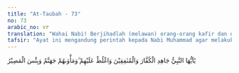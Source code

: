 ```yaml
---
title: "At-Taubah - 73"
no: 73
arabic_no: ٧٣
translation: "Wahai Nabi! Berjihadlah (melawan) orang-orang kafir dan orang-orang munafik, dan bersikap keraslah terhadap mereka. Tempat mereka adalah neraka Jahanam. Dan itulah seburuk-buruk tempat kembali."
tafsir: "Ayat ini mengandung perintah kepada Nabi Muhammad agar melakukan jihad terhadap orang-orang kafir dan orang-orang munafik dan memperlakukan mereka itu dengan perlakuan yang keras. Melakukan jihad kepada orang-orang kafir adalah dengan pedang, sedang melakukan jihad kepada orang-orang munafik ialah menyadarkan mereka sebaik-baiknya dengan mengemukakan hujjah-hujjah yang diperlukan. Orang kafir seperti orang Yahudi menyakiti Nabi dengan cara yang menyakitkan perasaan; mereka mengucapkan kalimat salam kepada Nabi dengan mengubah kata \"Assalamualaikum\" dengan \"Assamulaikum\", ucapan yang berarti \"Juga kematian atas kamu\" dan Nabi pun tentulah membalasnya dengan ucapan: \"Waalaikum\" yang berarti \"Juga kematian atas kamu\". Di samping itu mereka sering pula melanggar perjanjian. Terhadap orang-orang munafik Nabi selalu memperlakukan mereka dengan lemah-lembut sebagaimana halnya memperlakukan orang-orang mukmin. Tetapi sebaliknya orang-orang munafik selalu menyakiti Nabi, misalnya dengan melancarkan tuduhan-tuduhan yang mengutarakan bahwa Nabi itu pilih kasih dalam membagi harta rampasan perang dan zakat. Nabi mudah percaya kepada laporan tanpa diteliti dan sebagainya yang maksudnya mengejek Nabi. Oleh karena itu, Allah memerintahkan agar Nabi Muhammad bertindak keras kepada mereka dengan maksud memberikan pelajaran kepada mereka dengan harapan agar mereka menjadi sadar.\n\nSikap keras yang Nabi jalankan itu suatu siasat yang diatur oleh Allah dan kenyataannya berhasil.Dengan perlakuan seperti itu banyak orang-orang yang kafir dan munafik bertobat dan kembali beriman. Tetapi orang-orang yang masih belum sadar karena hanyut dan tenggelam dalam kemunafikan atau kekufuran, tempat mereka adalah neraka Jahanam untuk selama-lamanya, tempat paling buruk di akhirat."
---
```


يٰٓاَيُّهَا النَّبِيُّ جَاهِدِ الْكُفَّارَ وَالْمُنٰفِقِيْنَ وَاغْلُظْ عَلَيْهِمْ ۗوَمَأْوٰىهُمْ جَهَنَّمُ وَبِئْسَ الْمَصِيْرُ 
